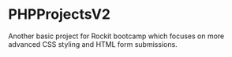 # PHPProjectsV2

Another basic project for Rockit bootcamp which focuses on more advanced CSS styling and HTML form submissions.
